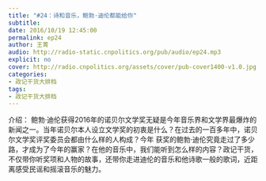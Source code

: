 ```yaml
---
title: "#24：诗和音乐，鲍勃·迪伦都能给你"
subtitle: 
date: 2016/10/19 12:45:00
permalink: ep24
author: 王菁
audio: http://radio-static.cnpolitics.org/pub/audio/ep24.mp3
explicit: no
cover: http://radio.cnpolitics.org/assets/cover/pub-cover1400-v1.0.jpg
categories:
- 政记干货大排档
tags:
- 政记干货大排档
---
```


介绍： 鲍勃·迪伦获得2016年的诺贝尔文学奖无疑是今年音乐界和文学界最爆炸的新闻之一。当年诺贝尔本人设立文学奖的初衷是什么？在过去的一百多年中，诺贝尔文学奖评奖委员会都由什么样的人构成？今年 获奖的鲍勃·迪伦究竟走过了多少路，才成为了今年的赢家？在他的音乐中，我们能听到怎么样的内容？政记干货，不仅带你听奖项和人物的故事，还带你走进迪伦的音乐和他诗歌一般的歌词，近距离感受民谣和摇滚音乐的魅力。